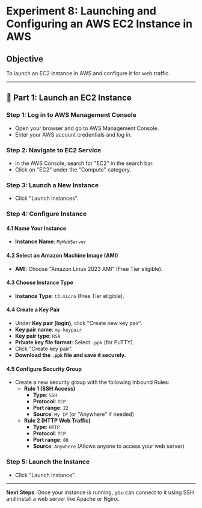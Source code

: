 # Experiment 8: Launching and Configuring an AWS EC2 Instance in AWS

## Objective
To launch an EC2 instance in AWS and configure it for web traffic.

---

## 🔹 Part 1: Launch an EC2 Instance
### Step 1: Log in to AWS Management Console
- Open your browser and go to AWS Management Console.
- Enter your AWS account credentials and log in.

### Step 2: Navigate to EC2 Service
- In the AWS Console, search for "EC2" in the search bar.
- Click on "EC2" under the "Compute" category.

### Step 3: Launch a New Instance
- Click "Launch instances".

### Step 4: Configure Instance
#### 4.1 Name Your Instance
- **Instance Name**: `MyWebServer`

#### 4.2 Select an Amazon Machine Image (AMI)
- **AMI**: Choose "Amazon Linux 2023 AMI" (Free Tier eligible).

#### 4.3 Choose Instance Type
- **Instance Type**: `t3.micro` (Free Tier eligible).

#### 4.4 Create a Key Pair
- Under **Key pair (login)**, click "Create new key pair".
- **Key pair name**: `my-keypair`
- **Key pair type**: `RSA`
- **Private key file format**: Select `.ppk` (for PuTTY).
- Click "Create key pair".
- **Download the `.ppk` file and save it securely.**

#### 4.5 Configure Security Group
- Create a new security group with the following Inbound Rules:
  - **Rule 1 (SSH Access)**
    - **Type**: `SSH`
    - **Protocol**: `TCP`
    - **Port range**: `22`
    - **Source**: `My IP` (or "Anywhere" if needed)
  - **Rule 2 (HTTP Web Traffic)**
    - **Type**: `HTTP`
    - **Protocol**: `TCP`
    - **Port range**: `80`
    - **Source**: `Anywhere` (Allows anyone to access your web server)

### Step 5: Launch the Instance
- Click "Launch instance".

---

**Next Steps**: Once your instance is running, you can connect to it using SSH and install a web server like Apache or Nginx.
